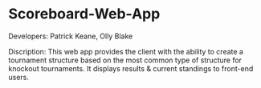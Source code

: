 Scoreboard-Web-App
==================

Developers: Patrick Keane, Olly Blake

Discription:
This web app provides the client with the ability to create a tournament structure based on the most common type of structure for knockout tournaments.  It displays results & current standings to front-end users.